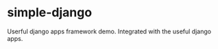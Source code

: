 simple-django
=============

Userful django apps framework demo. Integrated with the useful django apps.
